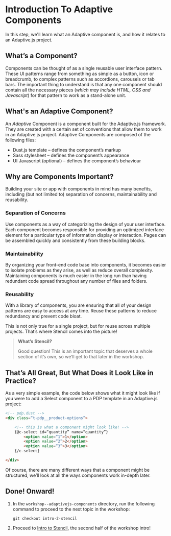 # Introduction To Adaptive Components

In this step, we'll learn what an Adaptive component is, and how it relates to an Adaptive.js project.

## What’s a Component?

Components can be thought of as a single reusable user interface pattern. These UI patterns range from something as simple as a button, icon or breadcrumb, to complex patterns such as accordions, carousels or tab bars. The important thing to understand is that any one component should contain all the necessary pieces (*which may include HTML, CSS and Javascript*) for that pattern to work as a stand-alone unit.

## What's an Adaptive Component?

An *Adaptive* Component is a component built for the Adaptive.js framework. They are created with a certain set  of conventions that allow them to work in an Adaptive.js project. Adaptive Components are composed of the following files:

* Dust.js template – defines the component’s markup
* Sass stylesheet – defines the component’s appearance
* UI Javascript (optional) – defines the component’s behaviour


## Why are Components Important?

Building your site or app with components in mind has many benefits, including (but not limited to) separation of concerns, maintainability and reusability.

### Separation of Concerns

Use components as a way of categorizing the design of your user interface. Each component becomes responsible for providing an optimized interface element for a particular type of information display or interaction. Pages can be assembled quickly and consistently from these building blocks.

### Maintainability

By organizing your front-end code base into components, it becomes easier to isolate problems as they arise, as well as reduce overall complexity. Maintaining components is much easier in the long run than having redundant code spread throughout any number of files and folders.

### Reusability

With a library of components, you are ensuring that all of your design patterns are easy to access at any time. Reuse these patterns to reduce redundancy and prevent code bloat.

This is not only true for a single project, but for reuse across multiple projects. That’s where Stencil comes into the picture!

> **What’s Stencil?**
>
> Good question! This is an important topic that deserves a whole section of it’s own, so we’ll get to that later in the workshop.


## That’s All Great, But What Does it Look Like in Practice?

As a very simple example, the code below shows what it might look like if you were to add a Select component to a PDP template in an Adaptive.js project:

```html
<!-- pdp.dust -->
<div class=“t-pdp__product-options”>

    <!-- this is what a component might look like! -->
    {@c-select id=“quantity” name=“quantity”}
        <option value=“1”>1</option>
        <option value=“2”>2</option>
        <option value=“3”>3</option>
    {/c-select}

</div>
```

Of course, there are many different ways that a component might be structured, we’ll look at all the ways components work in-depth later.


## Done! Onward!

1. In the `workshop--adaptivejs-components` directory, run the following command to proceed to the next topic in the workshop:

    ```
    git checkout intro-2-stencil
    ```

2. Proceed to [Intro to Stencil](https://github.com/mobify/workshop--adaptivejs-components/blob/intro-2-stencil/README.md), the second half of the workshop intro!
